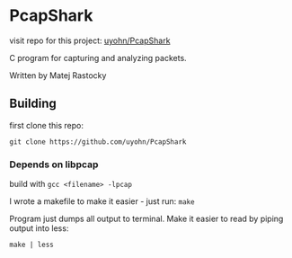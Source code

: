 # PcapShark

visit repo for this project: [uyohn/PcapShark](github.com/uyohn/PcapShark)

C program for capturing and analyzing packets.

Written by Matej Rastocky

## Building

first clone this repo:

`git clone https://github.com/uyohn/PcapShark`

### Depends on libpcap

build with `gcc <filename> -lpcap`

I wrote a makefile to make it easier - just run: `make`

Program just dumps all output to terminal.
Make it easier to read by piping output into less:

`make | less`
